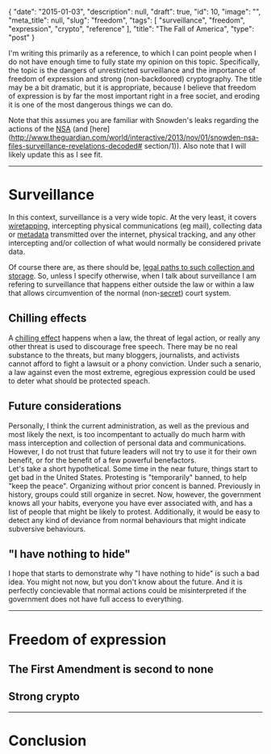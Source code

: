 {
    "date": "2015-01-03",
    "description": null,
    "draft": true,
    "id": 10,
    "image": "",
    "meta_title": null,
    "slug": "freedom",
    "tags": [
        "surveillance",
        "freedom",
        "expression",
        "crypto",
        "reference"
    ],
    "title": "The Fall of America",
    "type": "post"
}


I'm writing this primarily as a reference, to which I can point people when I do not have enough time to fully state my opinion on this topic.  Specifically, the topic is the dangers of unrestricted surveillance and the importance of freedom of expression and strong (non-backdoored) cryptography.  The title may be a bit dramatic, but it is appropriate, because I believe that freedom of expression is by far the most important right in a free societ, and eroding it is one of the most dangerous things we can do.

Note that this assumes you are familiar with Snowden's leaks regarding the actions of the [NSA](http://www.theguardian.com/us-news/the-nsa-files) (and [here](http://www.theguardian.com/world/interactive/2013/nov/01/snowden-nsa-files-surveillance-revelations-decoded# section/1)).
Also note that I will likely update this as I see fit.

-----

# Surveillance
In this context, surveillance is a very wide topic.  At the very least, it covers [wiretapping](https://en.wikipedia.org/wiki/Telephone_tapping), intercepting physical communications (eg mail), collecting data or [metadata](https://en.wikipedia.org/wiki/Metadata) transmitted over the internet, physical tracking, and any other intercepting and/or collection of what would normally be considered private data.

Of course there are, as there should be, [legal paths to such collection and storage](https://en.wikipedia.org/wiki/Metadata).  So, unless I specify otherwise, when I talk about surveillance I am refering to surveillance that happens either outside the law or within a law that allows circumvention of the normal (non-[secret](https://en.wikipedia.org/wiki/United_States_Foreign_Intelligence_Surveillance_Court)) court system.

## Chilling effects
A [chilling effect](https://en.wikipedia.org/wiki/Chilling_effect) happens when a law, the threat of legal action, or really any other threat is used to discourage free speech.  There may be no real substance to the threats, but many bloggers, journalists, and activists cannot afford to fight a lawsuit or a phony conviction.  Under such a senario, a law against even the most extreme, egregious expression could be used to deter what should be protected speach.

## Future considerations
Personally, I think the current administration, as well as the previous and most likely the next, is too incompentant to actually do much harm with mass interception and collection of personal data and communications.  However, I do not trust that future leaders will not try to use it for their own benefit, or for the benefit of a few powerful benefactors.  
Let's take a short hypothetical.  Some time in the near future, things start to get bad in the United States.  Protesting is "temporarily" banned, to help "keep the peace".  Organizing without prior concent is banned.  Previously in history, groups could still organize in secret.  Now, however, the government knows all your habits, everyone you have ever associated with, and has a list of people that might be likely to protest.  Additionally, it would be easy to detect any kind of deviance from normal behaviours that might indicate subversive behaviours.

## "I have nothing to hide"
I hope that starts to demonstrate why "I have nothing to hide" is such a bad idea.  You might not now, but you don't know about the future.  And it is perfectly concievable that normal actions could be misinterpreted if the government does not have full access to everything.

-----
# Freedom of expression

## The First Amendment is second to none

## Strong crypto


-----
# Conclusion